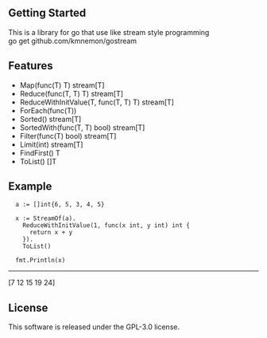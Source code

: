 
## Getting Started
This is a library for go that use like stream style programming  
go get github.com/kmnemon/gostream  

## Features
- Map(func(T) T) stream[T]
- Reduce(func(T, T) T) stream[T]
- ReduceWithInitValue(T, func(T, T) T) stream[T]
- ForEach(func(T))
- Sorted() stream[T]
- SortedWith(func(T, T) bool) stream[T]
- Filter(func(T) bool) stream[T]
- Limit(int) stream[T]
- FindFirst() T
- ToList() []T

## Example
```
  a := []int{6, 5, 3, 4, 5}

  x := StreamOf(a).  
    ReduceWithInitValue(1, func(x int, y int) int {  
      return x + y  
    }).  
    ToList()  

  fmt.Println(x)
```
-----------
[7 12 15 19 24]

## License

This software is released under the GPL-3.0 license.